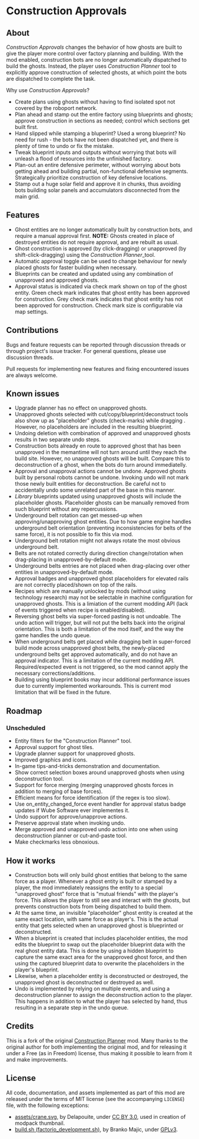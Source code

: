 Construction Approvals
======================


About
-----

*Construction Approvals* changes the behavior of how ghosts are built to give the player more control over factory planning and building. With the mod enabled, construction bots are no longer automatically dispatched to build the ghosts. Instead, the player uses *Construction Planner* tool to explicitly approve construction of selected ghosts, at which point the bots are dispatched to complete the task.

Why use *Construction Approvals*?

-   Create plans using ghosts without having to find isolated spot not covered by the roboport network.
-   Plan ahead and stamp out the entire factory using blueprints and ghosts; approve construction in sections as needed; control which sections get built first.
-   Hand slipped while stamping a bluperint? Used a wrong blueprint? No need for rush - the bots have not been dispatched yet, and there is plenty of time to undo or fix the mistake.
-   Tweak blueprint inputs and outputs without worrying that bots will unleash a flood of resources into the unfinished factory.
-   Plan-out an entire defensive perimeter, without worrying about bots getting ahead and building partial, non-functional defensive segments. Strategically prioritize construction of key defensive locations.
-   Stamp out a huge solar field and approve it in chunks, thus avoiding bots building solar panels and accumulators disconnected from the main grid.


Features
--------

-   Ghost entities are no longer automatically built by construction bots, and require a manual approval first. **NOTE:** Ghosts created in place of destroyed entities do not require approval, and are rebuilt as usual.
-   Ghost construction is approved (by click-dragging) or unapproved (by shift-click-dragging) using the *Construction Planner*_tool.
-   Automatic approval toggle can be used to change behaviour for newly placed ghosts for faster building when necessary.
-   Blueprints can be created and updated using any combination of unapproved and approved ghosts.
-   Approval status is indicated via check mark shown on top of the ghost entity. Green check mark indicates that ghost entity has been approved for construction. Grey check mark indicates that ghost entity has not been approved for construction. Check mark size is configurable via map settings.


Contributions
-------------

Bugs and feature requests can be reported through discussion threads or through project's issue tracker. For general questions, please use discussion threads.

Pull requests for implementing new features and fixing encountered issues are always welcome.


Known issues
------------

-   Upgrade planner has no effect on unapproved ghosts.
-   Unapproved ghosts selected with cut/copy/blueprint/deconstruct tools also show up as "placeholder" ghosts (check-marks) while dragging . However, no placeholders are included in the resulting blueprint.
-   Undoing deletion with combination of approved and unapproved ghosts results in two separate undo steps.
-   Construction bots already en route to approved ghost that has been unapproved in the memantime will not turn around until they reach the build site. However, no unapproved ghosts will be built. Compare this to deconstruction of a ghost, when the bots do turn around immediatelly.
-   Approval and unapproval actions cannot be undone. Approved ghosts built by personal robots cannot be undone. Invoking undo will not mark those newly built entities for deconstruction. Be careful not to accidentally undo some unrelated part of the base in this manner.
-   *Library* blueprints updated using unapproved ghosts will include the placeholder ghosts. Placeholder ghosts can be manually removed from such blueprint without any repercussions.
-   Underground belt rotation can get messed-up when approving/unapproving ghost entities. Due to how game engine handles underground belt orientation (preventing inconsistencies for belts of the same force), it is not possible to fix this via mod.
-   Underground belt rotation might not always rotate the most obvious underground belt.
-   Belts are not rotated correctly during direction change/rotation when drag-placing in unapproved-by-default mode.
-   Underground belts entries are not placed when drag-placing over other entities in unapproved-by-default mode.
-   Approval badges and unapproved ghost placeholders for elevated rails are not correctly placed/shown on top of the rails.
-   Recipes which are manually unlocked by mods (without using technology research) may not be selectable in machine configuration for unapproved ghosts. This is a limiation of the current modding API (lack of events triggered when recipe is enabled/disabled).
-   Reversing ghost belts via super-forced pasting is not undoable. The undo action will trigger, but will not put the belts back into the original orientation. This is both a limitation of the mod itself, and the way the game handles the undo queue.
-   When underground belts get placed while dragging belt in super-forced build mode across unapproved ghost belts, the newly-placed underground belts get approved automatically, and do not have an approval indicator. This is a limitation of the current modding API. Required/expected event is not triggered, so the mod cannot apply the necessary corrections/additions.
-   Building using blueprint books may incur additional performance issues due to currently implemented workarounds. This is current mod limitation that will be fixed in the future.


Roadmap
-------

### Unscheduled

-   Entity filters for the "Construction Planner" tool.
-   Approval support for ghost tiles.
-   Upgrade planner support for unapproved ghosts.
-   Improved graphics and icons.
-   In-game tips-and-tricks demonstration and documentation.
-   Show correct selection boxes around unapproved ghosts when using deconstruction tool.
-   Support for force merging (merging unapproved ghosts forces in addition to merging of base forces).
-   Efficient means for force identification (if the regex is too slow).
-   Use on\_entity\_changed_force event handler for approval status badge updates if Wube Software ever implementes it.
-   Undo support for approve/unapprove actions.
-   Preserve approval state when invoking undo.
-   Merge approved and unapproved undo action into one when using deconstruction planner or cut-and-paste tool.
-   Make checkmarks less obnoxious.


How it works
------------

-   Construction bots will only build ghost entities that belong to the same force as a player. Whenever a ghost entity is built or stamped by a player, the mod immediately reassigns the entity to a special "unapproved ghost" force that is "mutual friends" with the player's force. This allows the player to still see and interact with the ghosts, but prevents construction bots from being dispatched to build them.
-   At the same time, an invisible "placeholder" ghost entity is created at the same exact location, with same force as player's. This is the actual entity that gets selected when an unapproved ghost is blueprinted or deconstructed.
-   When a blueprint is created that includes placeholder entities, the mod edits the blueprint to swap out the placeholder blueprint data with the real ghost entity data. This is done by using a hidden blueprint to capture the same exact area for the unapproved ghost force, and then using the captured blueprint data to overwrite the placeholders in the player's blueprint.
-   Likewise, when a placeholder entity is deconstructed or destroyed, the unapproved ghost is deconstructed or destroyed as well.
-   Undo is implemented by relying on multiple events, and using a deconstruction planner to assign the deconstruction action to the player. This happens in addition to what the player has selected by hand, thus resulting in a separate step in the undo queue.


Credits
-------

This is a fork of the original [Construction Planner](https://mods.factorio.com/mod/ConstructionPlanner) mod. Many thanks to the original author for both implementing the original mod, and for releasing it under a Free (as in Freedom) license, thus making it possible to learn from it and make improvements.


License
-------

All code, documentation, and assets implemented as part of this mod are released under the terms of MIT license (see the accompanying `LICENSE`) file, with the following exceptions:

-   [assets/crane.svg](https://game-icons.net/1x1/delapouite/crane.html), by Delapouite, under [CC BY 3.0](http://creativecommons.org/licenses/by/3.0/), used in creation of modpack thumbnail.
-   [build.sh (factorio_development.sh)](https://code.majic.rs/majic-scripts/), by Branko Majic, under [GPLv3](https://www.gnu.org/licenses/gpl-3.0.html).
